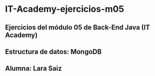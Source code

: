 # IT-Academy-ejercicios-m05
## Ejercicios del módulo 05 de Back-End Java (IT Academy)
## Estructura de datos: MongoDB
## Alumna: Lara Saiz
